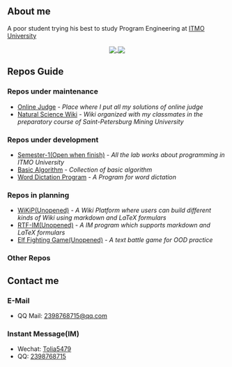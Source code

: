## About me
A poor student trying his best to study Program Engineering at [ITMO University](https://en.itmo.ru/en/)

<center>
  <a href="https://github.com/Tolia-GH/Tolia-GH">
    <img align="center" src="https://github-readme-stats.vercel.app/api?username=Tolia-GH&show_icons=true&count_private=true&theme=&hide=stars&include_all_commits=true" />
  </a>
  <a href="https://github.com/Tolia-GH/Tolia-GH">
    <img align="center" src="https://github-readme-stats.vercel.app/api/top-langs/?username=Tolia-GH&theme=&&layout=compact" />
  </a>
</center>

## Repos Guide

### Repos under maintenance
- [Online Judge](https://github.com/Tolia-GH/Online_Judge) - *Place where I put all my solutions of online judge*
- [Natural Science Wiki](https://github.com/ITMO-Computer-Science-Group/Natural-Sciences-Wiki) - *Wiki organized with my classmates in the preparatory course of Saint-Petersburg Mining University*

### Repos under development
- [Semester-1(Open when finish)](https://github.com/ITMO-Software-Engineering/ITMO-Lab-Works) - *All the lab works about programming in ITMO University*
- [Basic Algorithm](https://github.com/Tolia-GH/Basic_Algorithm) - *Collection of basic algorithm*
- [Word Dictation Program](https://github.com/Tolia-GH/Word_Dictation_Program) - *A Program for word dictation*

### Repos in planning
- [WiKiP(Unopened)](https://github.com/Tolia-GH/WiKiP) - *A Wiki Platform where users can build different kinds of Wiki using markdown and LaTeX formulars*
- [RTF-IM(Unopened)](https://github.com/Tolia-GH/RTF-IM) - *A IM program which supports markdown and LaTeX formulars*
- [Elf Fighting Game(Unopened)](https://github.com/Tolia-GH/Elf-Fighting-Game) - *A text battle game for OOD practice*

### Other Repos

## Contact me

### E-Mail
- QQ Mail: [2398768715@qq.com]()
### Instant Message(IM)
- Wechat: [Tolia5479]()
- QQ: [2398768715]()



<!--
**Tolia-GH/Tolia-GH** is a ✨ _special_ ✨ repository because its `README.md` (this file) appears on your GitHub profile.

Here are some ideas to get you started:

- 🔭 I’m currently working on ...
- 🌱 I’m currently learning ...
- 👯 I’m looking to collaborate on ...
- 🤔 I’m looking for help with ...
- 💬 Ask me about ...
- 📫 How to reach me: ...
- 😄 Pronouns: ...
- ⚡ Fun fact: ...

-->
